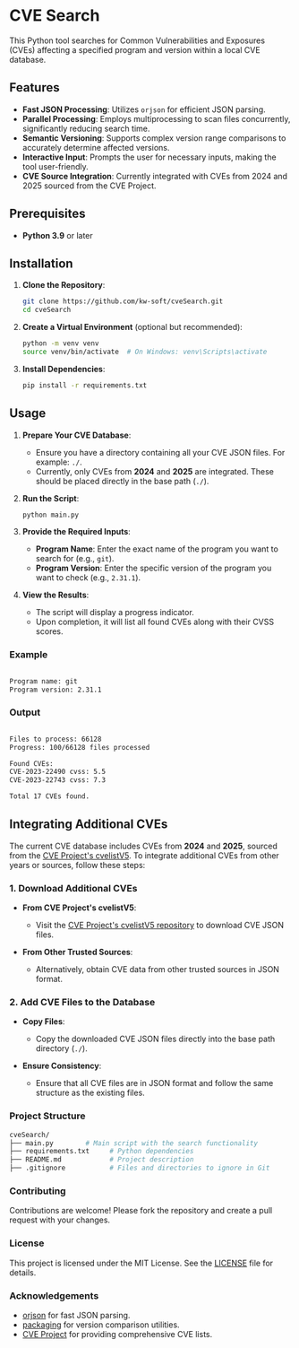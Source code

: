 # CVE Search

This Python tool searches for Common Vulnerabilities and Exposures (CVEs) affecting a specified program and version within a local CVE database.

## Features

- **Fast JSON Processing**: Utilizes `orjson` for efficient JSON parsing.
- **Parallel Processing**: Employs multiprocessing to scan files concurrently, significantly reducing search time.
- **Semantic Versioning**: Supports complex version range comparisons to accurately determine affected versions.
- **Interactive Input**: Prompts the user for necessary inputs, making the tool user-friendly.
- **CVE Source Integration**: Currently integrated with CVEs from 2024 and 2025 sourced from the CVE Project.

## Prerequisites

- **Python 3.9** or later

## Installation

1. **Clone the Repository**:
    ```bash
    git clone https://github.com/kw-soft/cveSearch.git
    cd cveSearch
    ```

2. **Create a Virtual Environment** (optional but recommended):
    ```bash
    python -m venv venv
    source venv/bin/activate  # On Windows: venv\Scripts\activate
    ```

3. **Install Dependencies**:
    ```bash
    pip install -r requirements.txt
    ```

## Usage

1. **Prepare Your CVE Database**:
    - Ensure you have a directory containing all your CVE JSON files. For example: `./`.
    - Currently, only CVEs from **2024** and **2025** are integrated. These should be placed directly in the base path (`./`).

2. **Run the Script**:
    ```bash
    python main.py
    ```

3. **Provide the Required Inputs**:
    
    - **Program Name**: Enter the exact name of the program you want to search for (e.g., `git`).
    - **Program Version**: Enter the specific version of the program you want to check (e.g., `2.31.1`).

4. **View the Results**:
    - The script will display a progress indicator.
    - Upon completion, it will list all found CVEs along with their CVSS scores.

### Example

```bash

Program name: git
Program version: 2.31.1
```
### Output

```bash

Files to process: 66128
Progress: 100/66128 files processed

Found CVEs:
CVE-2023-22490 cvss: 5.5
CVE-2023-22743 cvss: 7.3

Total 17 CVEs found.

```


## Integrating Additional CVEs

The current CVE database includes CVEs from **2024** and **2025**, sourced from the [CVE Project's cvelistV5](https://github.com/CVEProject/cvelistV5). To integrate additional CVEs from other years or sources, follow these steps:

### 1. Download Additional CVEs

- **From CVE Project's cvelistV5**:
  - Visit the [CVE Project's cvelistV5 repository](https://github.com/CVEProject/cvelistV5) to download CVE JSON files.

- **From Other Trusted Sources**:
  - Alternatively, obtain CVE data from other trusted sources in JSON format.

### 2. Add CVE Files to the Database

- **Copy Files**:
  - Copy the downloaded CVE JSON files directly into the base path directory (`./`).

- **Ensure Consistency**:
  - Ensure that all CVE files are in JSON format and follow the same structure as the existing files.



### Project Structure

```bash
cveSearch/
├── main.py        # Main script with the search functionality
├── requirements.txt     # Python dependencies
├── README.md            # Project description
├── .gitignore           # Files and directories to ignore in Git
```

### Contributing

Contributions are welcome! Please fork the repository and create a pull request with your changes.

### License

This project is licensed under the MIT License. See the [LICENSE](LICENSE) file for details.

### Acknowledgements

- [orjson](https://github.com/ijl/orjson) for fast JSON parsing.
- [packaging](https://packaging.pypa.io/) for version comparison utilities.
- [CVE Project](https://github.com/CVEProject/cvelistV5) for providing comprehensive CVE lists.

